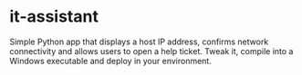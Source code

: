 # it-assistant
Simple Python app that displays a host IP address, confirms network connectivity and allows users to open a help ticket.  Tweak it, compile into a Windows executable and deploy in your environment.
